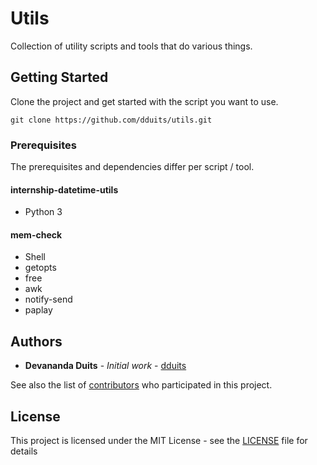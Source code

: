 # Utils

Collection of utility scripts and tools that do various things.

## Getting Started

Clone the project and get started with the script you want to use.

```
git clone https://github.com/dduits/utils.git
```

### Prerequisites

The prerequisites and dependencies differ per script / tool.

#### internship-datetime-utils

* Python 3

#### mem-check

* Shell
* getopts
* free
* awk
* notify-send
* paplay

## Authors

* **Devananda Duits** - *Initial work* - [dduits](https://github.com/dduits)

See also the list of [contributors](https://github.com/dduits/utils/graphs/contributors) who participated in this project.

## License

This project is licensed under the MIT License - see the [LICENSE](LICENSE) file for details
